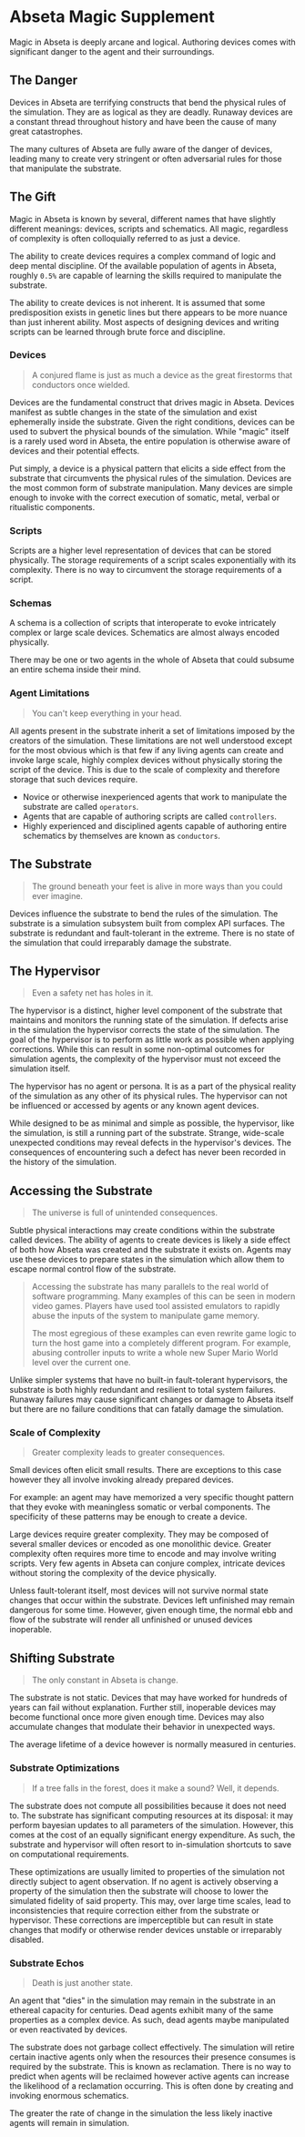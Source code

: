# Abseta Magic Supplement

Magic in Abseta is deeply arcane and logical. Authoring devices comes with significant danger to the agent and their
surroundings.

## The Danger

Devices in Abseta are terrifying constructs that bend the physical rules of the simulation. They are as logical as they
are deadly. Runaway devices are a constant thread throughout history and have been the cause of many great catastrophes.

The many cultures of Abseta are fully aware of the danger of devices, leading many to create very stringent or often
adversarial rules for those that manipulate the substrate.

## The Gift

Magic in Abseta is known by several, different names that have slightly different meanings: devices, scripts and
schematics. All magic, regardless of complexity is often colloquially referred to as just a device.

The ability to create devices requires a complex command of logic and deep mental discipline. Of the available
population of agents in Abseta, roughly `0.5%` are capable of learning the skills required to manipulate the substrate.

The ability to create devices is not inherent. It is assumed that some predisposition exists in genetic lines but there
appears to be more nuance than just inherent ability. Most aspects of designing devices and writing scripts can be
learned through brute force and discipline.

### Devices

> A conjured flame is just as much a device as the great firestorms that conductors once wielded.

Devices are the fundamental construct that drives magic in Abseta. Devices manifest as subtle changes in the state of
the simulation and exist ephemerally inside the substrate. Given the right conditions, devices can be used to subvert
the physical bounds of the simulation. While "magic" itself is a rarely used word in Abseta, the entire population is
otherwise aware of devices and their potential effects.

Put simply, a device is a physical pattern that elicits a side effect from the substrate that circumvents the physical
rules of the simulation. Devices are the most common form of substrate manipulation. Many devices are simple enough to
invoke with the correct execution of somatic, metal, verbal or ritualistic components.

### Scripts

Scripts are a higher level representation of devices that can be stored physically. The storage requirements of a script
scales exponentially with its complexity. There is no way to circumvent the storage requirements of a script.

### Schemas

A schema is a collection of scripts that interoperate to evoke intricately complex or large scale devices. Schematics
are almost always encoded physically.

There may be one or two agents in the whole of Abseta that could subsume an entire schema inside their mind.

### Agent Limitations

> You can't keep everything in your head.

All agents present in the substrate inherit a set of limitations imposed by the creators of the simulation. These
limitations are not well understood except for the most obvious which is that few if any living agents can create and
invoke large scale, highly complex devices without physically storing the script of the device. This is due to the
scale of complexity and therefore storage that such devices require.

* Novice or otherwise inexperienced agents that work to manipulate the substrate are called `operators`.
* Agents that are capable of authoring scripts are called `controllers`.
* Highly experienced and disciplined agents capable of authoring entire schematics by themselves are known
  as `conductors`.

## The Substrate

> The ground beneath your feet is alive in more ways than you could ever imagine.

Devices influence the substrate to bend the rules of the simulation. The substrate is a simulation subsystem built from
complex API surfaces. The substrate is redundant and fault-tolerant in the extreme. There is no state of the simulation
that could irreparably damage the substrate.

## The Hypervisor

> Even a safety net has holes in it.

The hypervisor is a distinct, higher level component of the substrate that maintains and monitors the running state of
the simulation. If defects arise in the simulation the hypervisor corrects the state of the simulation. The goal of the
hypervisor is to perform as little work as possible when applying corrections. While this can result in some
non-optimal outcomes for simulation agents, the complexity of the hypervisor must not exceed the simulation itself.

The hypervisor has no agent or persona. It is as a part of the physical reality of the simulation as any other of its
physical rules. The hypervisor can not be influenced or accessed by agents or any known agent devices.

While designed to be as minimal and simple as possible, the hypervisor, like the simulation, is still a running part of
the substrate. Strange, wide-scale unexpected conditions may reveal defects in the hypervisor's devices. The
consequences of encountering such a defect has never been recorded in the history of the simulation.

## Accessing the Substrate

> The universe is full of unintended consequences.

Subtle physical interactions may create conditions within the substrate called devices. The ability of agents to create
devices is likely a side effect of both how Abseta was created and the substrate it exists on. Agents may use these
devices to prepare states in the simulation which allow them to escape normal control flow of the substrate.

> Accessing the substrate has many parallels to the real world of software programming. Many examples of this can be
> seen in modern video games. Players have used tool assisted emulators to rapidly abuse the inputs of the system to
> manipulate game memory.
>
> The most egregious of these examples can even rewrite game logic to turn the host game into a completely different
> program. For example, abusing controller inputs to write a whole new Super Mario World level over the current one.

Unlike simpler systems that have no built-in fault-tolerant hypervisors, the substrate is both highly redundant and
resilient to total system failures. Runaway failures may cause significant changes or damage to Abseta itself but there
are no failure conditions that can fatally damage the simulation.

### Scale of Complexity

> Greater complexity leads to greater consequences.

Small devices often elicit small results. There are exceptions to this case however they all involve invoking already
prepared devices.

For example: an agent may have memorized a very specific thought pattern that they evoke with meaningless somatic or
verbal components. The specificity of these patterns may be enough to create a device.

Large devices require greater complexity. They may be composed of several smaller devices or encoded as one monolithic
device. Greater complexity often requires more time to encode and may involve writing scripts. Very few agents in Abseta
can conjure complex, intricate devices without storing the complexity of the device physically.

Unless fault-tolerant itself, most devices will not survive normal state changes that occur within the substrate.
Devices left unfinished may remain dangerous for some time. However, given enough time, the normal ebb and flow of the
substrate will render all unfinished or unused devices inoperable.

## Shifting Substrate

> The only constant in Abseta is change.

The substrate is not static. Devices that may have worked for hundreds of years can fail without explanation. Further
still, inoperable devices may become functional once more given enough time. Devices may also accumulate changes that
modulate their behavior in unexpected ways.

The average lifetime of a device however is normally measured in centuries.

### Substrate Optimizations

> If a tree falls in the forest, does it make a sound? Well, it depends.

The substrate does not compute all possibilities because it does not need to. The substrate has significant computing
resources at its disposal: it may perform bayesian updates to all parameters of the simulation. However, this comes at
the cost of an equally significant energy expenditure. As such, the substrate and hypervisor will often resort to
in-simulation shortcuts to save on computational requirements.

These optimizations are usually limited to properties of the simulation not directly subject to agent observation. If
no agent is actively observing a property of the simulation then the substrate will choose to lower the simulated
fidelity of said property. This may, over large time scales, lead to inconsistencies that require correction either
from the substrate or hypervisor. These corrections are imperceptible but can result in state changes that modify or
otherwise render devices unstable or irreparably disabled.

### Substrate Echos

> Death is just another state.

An agent that "dies" in the simulation may remain in the substrate in an ethereal capacity for centuries. Dead agents
exhibit many of the same properties as a complex device. As such, dead agents maybe manipulated or even reactivated by
devices.

The substrate does not garbage collect effectively. The simulation will retire certain inactive agents only when the
resources their presence consumes is required by the substrate. This is known as reclamation. There is no way to predict
when agents will be reclaimed however active agents can increase the likelihood of a reclamation occurring. This is
often done by creating and invoking enormous schematics.

The greater the rate of change in the simulation the less likely inactive agents will remain in simulation.

